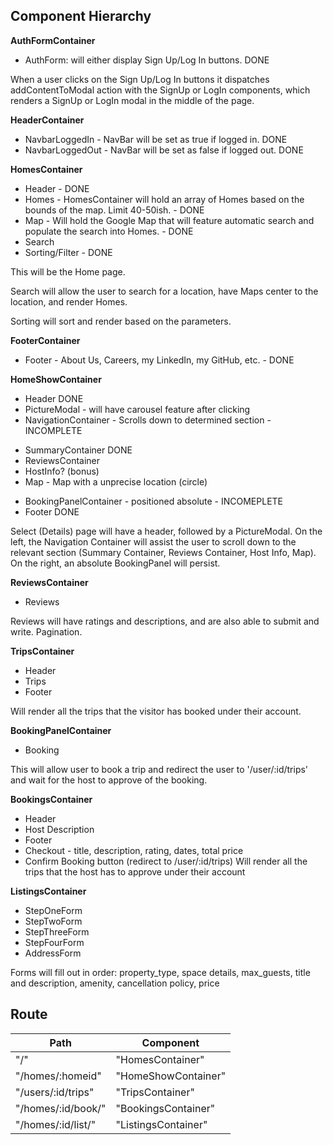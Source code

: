 ## Component Hierarchy

**AuthFormContainer**
- AuthForm: will either display Sign Up/Log In buttons. DONE

When a user clicks on the Sign Up/Log In buttons it dispatches addContentToModal action with the SignUp or LogIn components, which renders a SignUp or LogIn modal in the middle of the page.

**HeaderContainer**
- NavbarLoggedIn - NavBar will be set as true if logged in. DONE
- NavbarLoggedOut - NavBar will be set as false if logged out. DONE

**HomesContainer**
- Header - DONE
- Homes - HomesContainer will hold an array of Homes based on the bounds of the map. Limit 40-50ish. - DONE
- Map - Will hold the Google Map that will feature automatic search and populate the search into Homes. - DONE
- Search
- Sorting/Filter - DONE

This will be the Home page.

Search will allow the user to search for a location, have Maps center to the location, and render Homes.

Sorting will sort and render based on the parameters.

**FooterContainer**
- Footer - About Us, Careers, my LinkedIn, my GitHub, etc. - DONE

**HomeShowContainer**
- Header DONE
- PictureModal - will have carousel feature after clicking
- NavigationContainer - Scrolls down to determined section - INCOMPLETE
+ SummaryContainer DONE
+ ReviewsContainer
+ HostInfo? (bonus)
+ Map - Map with a unprecise location (circle)
- BookingPanelContainer - positioned absolute - INCOMEPLETE
- Footer DONE

Select (Details) page will have a header, followed by a PictureModal. On the left, the Navigation Container will assist the user to scroll down to the relevant section (Summary Container, Reviews Container, Host Info, Map). On the right, an absolute BookingPanel will persist.

**ReviewsContainer**
- Reviews

Reviews will have ratings and descriptions, and are also able to submit and write. Pagination.

**TripsContainer**
- Header
- Trips
- Footer

Will render all the trips that the visitor has booked under their account.

**BookingPanelContainer**
- Booking

This will allow user to book a trip and redirect the user to '/user/:id/trips' and wait for the host to approve of the booking.

**BookingsContainer**
- Header
- Host Description
- Footer
- Checkout - title, description, rating, dates, total price
- Confirm Booking button (redirect to /user/:id/trips)
Will render all the trips that the host has to approve under their account

**ListingsContainer**
- StepOneForm
- StepTwoForm
- StepThreeForm
- StepFourForm
- AddressForm

Forms will fill out in order: property_type, space details, max_guests, title and description, amenity, cancellation policy, price


## Route

|Path	| Component|
|-----|----------|
|"/"	| "HomesContainer"|
|"/homes/:homeid"	| "HomeShowContainer"|
|"/users/:id/trips" |	"TripsContainer"|
|"/homes/:id/book/" | "BookingsContainer" |
|"/homes/:id/list/" | "ListingsContainer" |
